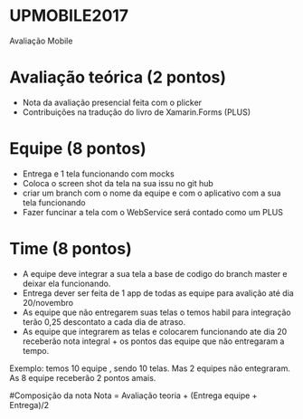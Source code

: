 # UPMOBILE2017

Avaliação Mobile

# Avaliação teórica (2 pontos)
* Nota da avaliação presencial feita com o plicker
* Contribuições na tradução do livro de Xamarin.Forms (PLUS)

# Equipe (8 pontos)
* Entrega e 1 tela funcionando com mocks
* Coloca o screen shot da tela na sua issu no git hub
* criar um branch com o nome da equipe e com o aplicativo com a sua tela funcionando
* Fazer funcinar a tela com o WebService será contado como um PLUS 


# Time (8 pontos)
* A equipe deve integrar a sua tela a base de codigo do branch master e deixar ela funcionando.
* Entrega dever ser feita de 1 app de todas as equipe para avalição até dia 20/novembro
* As equipe que não entregarem suas telas o temos habil para integração terão 0,25 descontato a cada dia de atraso.
* As equipe que integrarem as telas e colocarem funcionando ate dia 20 receberão nota integral + os pontos das equipe que não entregaram a tempo.

Exemplo:
temos 10 equipe , sendo 10 telas. Mas 2 equipes não entegraram. 
As 8 equipe receberão 2 pontos amais.


#Composição da nota 
Nota = Avaliação teoria + (Entrega equipe + Entrega)/2

